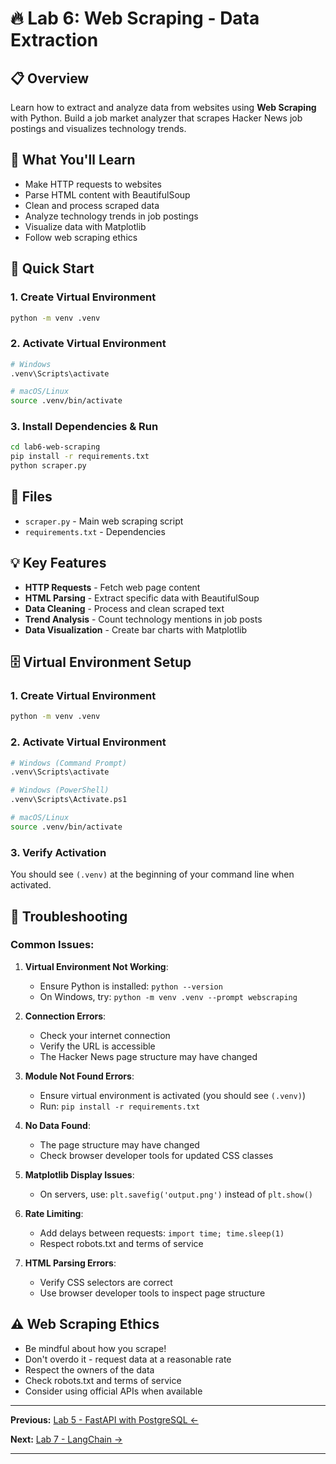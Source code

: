 # 🔥 Lab 6: Web Scraping - Data Extraction

## 📋 Overview
Learn how to extract and analyze data from websites using **Web Scraping** with Python. Build a job market analyzer that scrapes Hacker News job postings and visualizes technology trends.

## 🎯 What You'll Learn
- Make HTTP requests to websites
- Parse HTML content with BeautifulSoup
- Clean and process scraped data
- Analyze technology trends in job postings
- Visualize data with Matplotlib
- Follow web scraping ethics

## 🚀 Quick Start

### 1. Create Virtual Environment
```bash
python -m venv .venv
```

### 2. Activate Virtual Environment
```bash
# Windows
.venv\Scripts\activate

# macOS/Linux
source .venv/bin/activate
```

### 3. Install Dependencies & Run
```bash
cd lab6-web-scraping
pip install -r requirements.txt
python scraper.py
```

## 📁 Files
- `scraper.py` - Main web scraping script
- `requirements.txt` - Dependencies

## 💡 Key Features
- **HTTP Requests** - Fetch web page content
- **HTML Parsing** - Extract specific data with BeautifulSoup
- **Data Cleaning** - Process and clean scraped text
- **Trend Analysis** - Count technology mentions in job posts
- **Data Visualization** - Create bar charts with Matplotlib

## 🗄️ Virtual Environment Setup

### 1. Create Virtual Environment
```bash
python -m venv .venv
```

### 2. Activate Virtual Environment
```bash
# Windows (Command Prompt)
.venv\Scripts\activate

# Windows (PowerShell)
.venv\Scripts\Activate.ps1

# macOS/Linux
source .venv/bin/activate
```

### 3. Verify Activation
You should see `(.venv)` at the beginning of your command line when activated.

## 🐛 Troubleshooting

### Common Issues:

1. **Virtual Environment Not Working**:
   - Ensure Python is installed: `python --version`
   - On Windows, try: `python -m venv .venv --prompt webscraping`

2. **Connection Errors**:
   - Check your internet connection
   - Verify the URL is accessible
   - The Hacker News page structure may have changed

3. **Module Not Found Errors**:
   - Ensure virtual environment is activated (you should see `(.venv)`)
   - Run: `pip install -r requirements.txt`

4. **No Data Found**:
   - The page structure may have changed
   - Check browser developer tools for updated CSS classes

5. **Matplotlib Display Issues**:
   - On servers, use: `plt.savefig('output.png')` instead of `plt.show()`

6. **Rate Limiting**:
   - Add delays between requests: `import time; time.sleep(1)`
   - Respect robots.txt and terms of service

7. **HTML Parsing Errors**:
   - Verify CSS selectors are correct
   - Use browser developer tools to inspect page structure

## ⚠️ Web Scraping Ethics
- Be mindful about how you scrape!
- Don't overdo it - request data at a reasonable rate
- Respect the owners of the data
- Check robots.txt and terms of service
- Consider using official APIs when available

---

**Previous:** [Lab 5 - FastAPI with PostgreSQL ←](../lab5-fastapi-postgresql)

**Next:** [Lab 7 - LangChain →](../lab7-langchain)

---